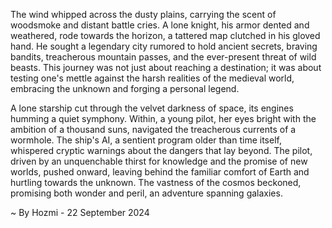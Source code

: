 
The wind whipped across the dusty plains, carrying the scent of woodsmoke and distant battle cries. A lone knight, his armor dented and weathered, rode towards the horizon, a tattered map clutched in his gloved hand. He sought a legendary city rumored to hold ancient secrets, braving bandits, treacherous mountain passes, and the ever-present threat of wild beasts. This journey was not just about reaching a destination; it was about testing one's mettle against the harsh realities of the medieval world, embracing the unknown and forging a personal legend.

A lone starship cut through the velvet darkness of space, its engines humming a quiet symphony. Within, a young pilot, her eyes bright with the ambition of a thousand suns, navigated the treacherous currents of a wormhole. The ship's AI, a sentient program older than time itself, whispered cryptic warnings about the dangers that lay beyond. The pilot, driven by an unquenchable thirst for knowledge and the promise of new worlds, pushed onward, leaving behind the familiar comfort of Earth and hurtling towards the unknown. The vastness of the cosmos beckoned, promising both wonder and peril, an adventure spanning galaxies. 

~ By Hozmi - 22 September 2024
